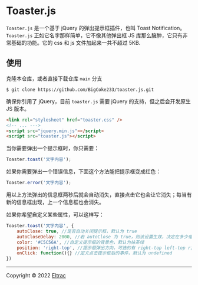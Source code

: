 # Toaster.js

`Toaster.js` 是一个基于 jQuery 的弹出提示框插件，也叫 Toast Notification。`Toaster.js` 正如它名字那样简单，它不像其他弹出框 JS 库那么臃肿，它只有非常基础的功能。它的 css 和 js 文件加起来一共不超过 5KB.

## 使用

克隆本仓库，或者直接下载仓库 `main` 分支

```
$ git clone https://github.com/BigCoke233/toaster.js.git
```

确保你引用了 jQuery，目前 `toaster.js` 需要 jQuery 的支持，但之后会开发原生 JS 版本。

```html
<link rel="stylesheet" href="toaster.css" />
<!-- ... --->
<script src="jquery.min.js"></script>
<script src="toaster.js"></script>
```

当你需要弹出一个提示框时，你只需要：

```javascript
Toaster.toast('文字内容');
```

如果你需要弹出一个错误信息，下面这个方法能把提示框变成红色：

```javascript
Toaster.error('文字内容');
```

用以上方法弹出的信息框两秒后就会自动消失，直接点击它也会让它消失；每当有新的信息框出现，上一个信息框也会消失。

如果你希望自定义某些属性，可以这样写：

```javascript
Toaster.toast('文字内容', {
    autoClose: true, //是否自动关闭提示框，默认为 true
    autoCloseDelay: 2000, //若 autoClose 为 true，则该设置生效，决定在多少毫秒之后自动关闭提示框
    color: '#C5C56A', //自定义提示框的背景色，默认为抹茶绿
    position: 'right-top', //提示框弹出方向，可选的有 right-top left-top right-bottom left-bottom center
    onClick: function(){} //定义点击提示框后的事件，默认为 undefined
})
```

---

Copyright &copy; 2022 [Eltrac](https://github.com/BigCoke233)